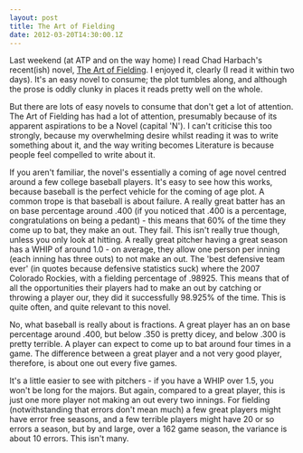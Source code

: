 ```yaml
---
layout: post
title: The Art of Fielding
date: 2012-03-20T14:30:00.1Z
---
```


Last weekend (at ATP and on the way home) I read Chad Harbach's recent(ish) novel, [The Art of Fielding](http://www.amazon.co.uk/Art-Fielding-Chad-Harbach/dp/0007374445). I enjoyed it, clearly (I read it within two days). It's an easy novel to consume; the plot tumbles along, and although the prose is oddly clunky in places it reads pretty well on the whole.

But there are lots of easy novels to consume that don't get a lot of attention. The Art of Fielding has had a lot of attention, presumably because of its apparent aspirations to be a Novel (capital 'N'). I can't criticise this too strongly, because my overwhelming desire whilst reading it was to write something about it, and the way writing becomes Literature is because people feel compelled to write about it.

If you aren't familiar, the novel's essentially a coming of age novel centred around a few college baseball players. It's easy to see how this works, because baseball is the perfect vehicle for the coming of age plot. 
A common trope is that baseball is about failure. A really great batter has an on base percentage around .400 (if you noticed that .400 is a percentage, congratulations on being a pedant) - this means that 60% of the time they come up to bat, they make an out. They fail. This isn't really true though, unless you only look at hitting. A really great pitcher having a great season has a WHIP of around 1.0 - on average, they allow one person per inning (each inning has three outs) to not make an out. The 'best defensive team ever' (in quotes because defensive statistics suck) where the 2007 Colorado Rockies, with a fielding percentage of .98925. This means that of all the opportunities their players had to make an out by catching or throwing a player our, they did it successfully 98.925% of the time. This is quite often, and quite relevant to this novel.

No, what baseball is really about is fractions. A great player has an on base percentage around .400, but below .350 is pretty dicey, and below .300 is pretty terrible. A player can expect to come up to bat around four times in a game. The difference between a great player and a not very good player, therefore, is about one out every five games.

It's a little easier to see with pitchers - if you have a WHIP over 1.5, you won't be long for the majors. But again, compared to a great player, this is just one more player not making an out every two innings. For fielding (notwithstanding that errors don't mean much) a few great players might have error free seasons, and a few terrible players might have 20 or so errors a season, but by and large, over a 162 game season, the variance is about 10 errors. This isn't many.

